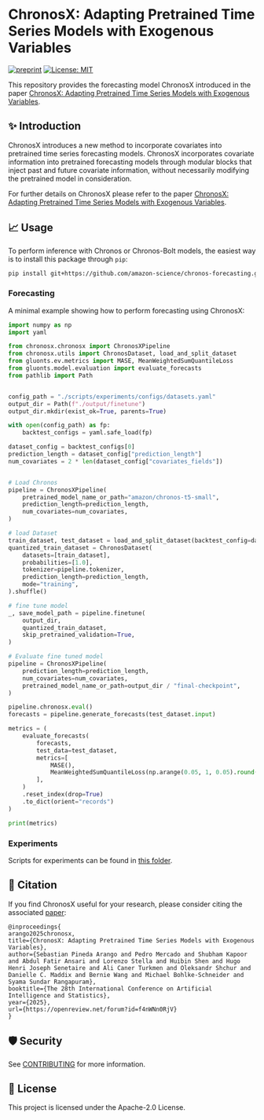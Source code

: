 # ChronosX: Adapting Pretrained Time Series Models with Exogenous Variables

[![preprint](https://img.shields.io/static/v1?label=arXiv&message=2503.12107&color=B31B1B&logo=arXiv)](https://arxiv.org/abs/2503.12107)
[![License: MIT](https://img.shields.io/badge/License-Apache--2.0-green.svg)](https://opensource.org/licenses/Apache-2.0)

This repository provides the forecasting model ChronosX introduced in the paper
[ChronosX: Adapting Pretrained Time Series Models with Exogenous Variables](https://arxiv.org/abs/2503.12107).

## ✨ Introduction
ChronosX introduces a new method to incorporate covariates into pretrained time series forecasting models. ChronosX incorporates covariate information into pretrained forecasting models through modular blocks that inject past and future covariate information, without necessarily modifying the pretrained model in consideration.

For further details on ChronosX please refer to the paper [ChronosX: Adapting Pretrained Time Series Models with Exogenous Variables](https://arxiv.org/abs/2503.12107).

## 📈 Usage

To perform inference with Chronos or Chronos-Bolt models, the easiest way is to install this package through `pip`:

```sh
pip install git+https://github.com/amazon-science/chronos-forecasting.git@chronosx
```

### Forecasting

A minimal example showing how to perform forecasting using ChronosX:

```python
import numpy as np
import yaml

from chronosx.chronosx import ChronosXPipeline
from chronosx.utils import ChronosDataset, load_and_split_dataset
from gluonts.ev.metrics import MASE, MeanWeightedSumQuantileLoss
from gluonts.model.evaluation import evaluate_forecasts
from pathlib import Path


config_path = "./scripts/experiments/configs/datasets.yaml"
output_dir = Path(f"./output/finetune")
output_dir.mkdir(exist_ok=True, parents=True)

with open(config_path) as fp:
    backtest_configs = yaml.safe_load(fp)

dataset_config = backtest_configs[0]
prediction_length = dataset_config["prediction_length"]
num_covariates = 2 * len(dataset_config["covariates_fields"])


# Load Chronos
pipeline = ChronosXPipeline(
    pretrained_model_name_or_path="amazon/chronos-t5-small",
    prediction_length=prediction_length,
    num_covariates=num_covariates,
)

# load Dataset
train_dataset, test_dataset = load_and_split_dataset(backtest_config=dataset_config)
quantized_train_dataset = ChronosDataset(
    datasets=[train_dataset],
    probabilities=[1.0],
    tokenizer=pipeline.tokenizer,
    prediction_length=prediction_length,
    mode="training",
).shuffle()

# fine tune model
_, save_model_path = pipeline.finetune(
    output_dir,
    quantized_train_dataset,
    skip_pretrained_validation=True,
)

# Evaluate fine tuned model
pipeline = ChronosXPipeline(
    prediction_length=prediction_length,
    num_covariates=num_covariates,
    pretrained_model_name_or_path=output_dir / "final-checkpoint",
)

pipeline.chronosx.eval()
forecasts = pipeline.generate_forecasts(test_dataset.input)

metrics = (
    evaluate_forecasts(
        forecasts,
        test_data=test_dataset,
        metrics=[
            MASE(),
            MeanWeightedSumQuantileLoss(np.arange(0.05, 1, 0.05).round(2).tolist()),
        ],
    )
    .reset_index(drop=True)
    .to_dict(orient="records")
)

print(metrics)
```

### Experiments

Scripts for experiments can be found in [this folder](./scripts/).

## 📝 Citation

If you find ChronosX useful for your research, please consider citing the associated [paper](https://arxiv.org/abs/2503.12107):

```
@inproceedings{
arango2025chronosx,
title={ChronosX: Adapting Pretrained Time Series Models with Exogenous Variables},
author={Sebastian Pineda Arango and Pedro Mercado and Shubham Kapoor and Abdul Fatir Ansari and Lorenzo Stella and Huibin Shen and Hugo Henri Joseph Senetaire and Ali Caner Turkmen and Oleksandr Shchur and Danielle C. Maddix and Bernie Wang and Michael Bohlke-Schneider and Syama Sundar Rangapuram},
booktitle={The 28th International Conference on Artificial Intelligence and Statistics},
year={2025},
url={https://openreview.net/forum?id=f4nWNn0RjV}
}
```

## 🛡️ Security

See [CONTRIBUTING](CONTRIBUTING.md#security-issue-notifications) for more information.

## 📃 License

This project is licensed under the Apache-2.0 License.